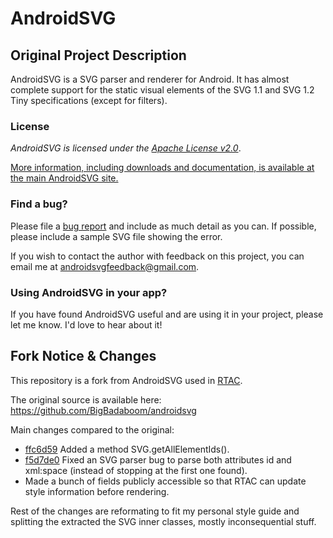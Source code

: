 # AndroidSVG

## Original Project Description
AndroidSVG is a SVG parser and renderer for Android.  It has almost complete support for the static
visual elements of the SVG 1.1 and SVG 1.2 Tiny specifications (except for filters).

### License

*AndroidSVG is licensed under the [Apache License v2.0](http://www.apache.org/licenses/LICENSE-2.0)*.

[More information, including downloads and documentation, is available at the main AndroidSVG site.](http://bigbadaboom.github.io/androidsvg/)


### Find a bug?

Please file a [bug report](https://github.com/BigBadaboom/androidsvg/issues) and include as much detail as you can.
If possible, please include a sample SVG file showing the error.

If you wish to contact the author with feedback on this project, you can email me at
[androidsvgfeedback@gmail.com](mailto:androidsvgfeedback@gmail.com).

### Using AndroidSVG in your app?

If you have found AndroidSVG useful and are using it in your project, please let me know. I'd love to hear about it!


## Fork Notice & Changes

This repository is a fork from AndroidSVG used in [RTAC](ralf.alfray.com/trains/rtac).

The original source is available here: https://github.com/BigBadaboom/androidsvg

Main changes compared to the original:
 * [ffc6d59](https://github.com/ralfoide/androidsvg/commit/ffc6d599a10c05954004b357aaafc35253d97c0d)
   Added a method SVG.getAllElementIds().
 * [f5d7de0](https://github.com/ralfoide/androidsvg/commit/f5d7de07b13894878317a5ceedd5a52f5645d491)
   Fixed an SVG parser bug to parse both attributes id and xml:space
   (instead of stopping at the first one found).
 * Made a bunch of fields publicly accessible so that RTAC can update
   style information before rendering.

Rest of the changes are reformating to fit my personal style guide and
splitting the extracted the SVG inner classes, mostly inconsequential stuff.
